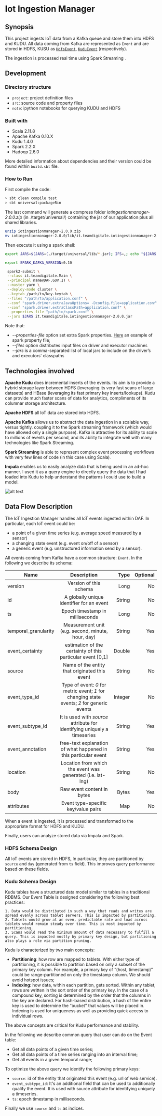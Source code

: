 # Iot Ingestion Manager

## Synopsis

This project  ingests IoT data from a Kafka queue and store them into HDFS and KUDU. All data coming from Kafka are represented as  `Event` and are stored in HDFS, KUSU as  [`HdfsEvent`](https://github.com/italia/daf/blob/master/iot_ingestion_manager/src/main/scala/it/teamdigitale/events/package.scala), [`KuduEvent`](https://github.com/italia/daf/blob/master/iot_ingestion_manager/src/main/scala/it/teamdigitale/events/package.scala) (respectively).

The ingestion is processed real time using Spark Streaming .

## Development

### Directory structure
-   `project`: project definition files
-   `src`: source code and property files
- `note`: ipython notebooks for querying KUDU and HDFS 

### Built with

-  Scala 2.11.8
-  Apache Kafka 0.10.X
-  Kudu 1.4.0
- Spark 2.2.X 
- Hadoop 2.6.0

More detailed information about dependencies and their version could be found within  `build.sbt`  file.    

### How to Run

First compile the code:
```bash
> sbt clean compile test
> sbt universal:packageBin
```
The last command will generate a compress folder *iotingestionmanager-2.0.0.zip* (in ./target/universal/) containing the jar of our application plus all shared libraries.
```bash
unzip iotingestionmanager-2.0.0.zip
mv iotingestionmanager-2.0.0/lib/it.teamdigitale.iotingestionmanager-2.0.0.jar ./iotingestionmanager-2.0.0/ 
```
Then execute it using a spark shell:
```bash
export JARS=$(JARS=(./target/universal/lib/*.jar); IFS=,; echo "${JARS[*]}")

export SPARK_KAFKA_VERSION=0.10

 spark2-submit \
 --class it.teamdigitale.Main \
 --principal name@DAF.GOV.IT \
 --master yarn \
 --deploy-mode cluster \
 --keytab /path/to/key.keytab \
 --files "/path/to/application.conf" \
 --conf "spark.driver.extraJavaOptions= -Dconfig.file=application.conf" \
 --conf "spark.driver.extraClassPath=application.conf" \
 --properties-file "path/to/spark.conf" \
 --jars $JARS it.teamdigitale.iotingestionmanager-2.0.0.jar
```
Note that:
* *--properties-file* option set extra Spark properties. [Here](https://github.com/italia/daf/blob/master/iot_ingestion_manager/src/main/resources/spark.conf) an example of spark property file; 
* *--files* option distributes input files on driver and executor machines
* *--jars* is a comma-separated list of local jars to include on the driver’s and executors' classpaths

## Technologies involved

**Apache Kudu** does incremental inserts of the events. Its aim is to provide a hybrid storage layer between HDFS (leveraging its very fast scans of large datasets) and HBase (leveraging its fast primary key inserts/lookups). Kudu can provide much faster scans of data for analytics, compliments of its columnar storage architecture.

**Apache HDFS** all IoT data are stored into HDFS.

**Apache Kafka** allows us to abstract the data ingestion in a scalable way, versus tightly. coupling it to the Spark streaming framework (which would have allowed only a single purpose). Kafka is attractive for its ability to scale to millions of events per second, and its ability to integrate well with many technologies like Spark Streaming.

**Spark Streaming** is able to represent complex event processing workflows with very few lines of code (in this case using Scala).

**Impala** enables us to easily analyze data that is being used in an ad-hoc manner. I used it as a query engine to directly query the data that I had loaded into Kudu to help understand the patterns I could use to build a model. 

![alt text](https://github.com/italia/daf/blob/master/iot_ingestion_manager/doc/technologies.png)

## Data Flow Description
The IoT Ingestion Manager handles all IoT events ingested within DAF. In particular, each IoT event could be:
- a point of a given time series (e.g. average speed measured by a sensor)
- a changing state event (e.g. event on/off of a sensor) 
- a generic event (e.g. unstructured information send by a sensor). 

All events coming from Kafka have a common structure: `Event`. In the following we describe its schema:

| Name        | Description           | Type  |  Optional  |
| ------------- |:-------------:| -----:|-----:|
| version      | Version of this schema | Long | No
| id      | A globally unique identifier for an event      |   String | No
| ts      | Epoch timestamp in milliseconds      |   Long | No
| temporal_granularity | Measurement unit (e.g. second, minute, hour, day)  | String|    Yes |
| event_certainty | estimation of the certainty of this particular event \[0,1\]   | Double  |    Yes |
| source | Name of the entity that originated this event|    String | No
| event_type_id | Type of event: *0* for metric event; *1* for changing state events; *2* for generic events     |Integer|    No|
| event_subtype_id |  It is used with *source* attribute for identifying uniquely a timeseries      |    String | Yes
| event_annotation | free-text explanation of what happened in this particular event| String|  Yes |
| location | Location from which the event was generated (i.e. lat-lng)  |    String | No
| body | Raw event content in bytes     |Bytes|    Yes |
| attributes |Event type-specific key/value pairs   | Map |  No |




When a event is ingested, it is processed and transformed to the appropriate format for HDFS and KUDU.

Finally, users can analyze stored data via Impala and Spark.

### HDFS Schema Design
All IoT events are stored in HDFS, In particular, they are partitioned by `source` and `day` (generated from `ts` field).  This improves query performance based on these fields.

### Kudu Schema Design
Kudu tables have a structured data model similar to tables in a traditional RDBMS. Our Event Table is designed considering the following best practices:

	1. Data would be distributed in such a way that reads and writes are spread evenly across tablet servers. This is impacted by partitioning.
	2. Tablets would grow at an even, predictable rate and load across tablets would remain steady over time. This is most impacted by partitioning.
	3. Scans would read the minimum amount of data necessary to fulfill a query. This is impacted mostly by primary key design, but partitioning also plays a role via partition pruning.  

Kudu is characterized by two main concepts:
* **Partitioning**: how row are mapped to tablets. With either type of partitioning, it is possible to partition based on only a subset of the primary key column. For example, a primary key of “(host, timestamp)” could be range-partitioned on only the timestamp column.  We should avoid hotspot issues;
* **Indexing**: how data, within each partition, gets sorted. Within any tablet, rows are written in the sort order of the primary key. In the case of a compound key, sorting is determined by the order that the columns in the key are declared. For hash-based distribution, a hash of the entire key is used to determine the “bucket” that values will be placed in. Indexing is used for uniqueness as well as providing quick access to individual rows. 

The above concepts are critical for Kudu performance and stability.

In the following we describe common query that user can do on the Event table:
* Get all data points of a given time series;
* Get all data points of a time series ranging into an interval time;
* Get all events in a given temporal range;

To optimize the above query we identify the following primary keys:
*	`source`: id of the entity that originated this event (e.g. url of web service). 
*	`event_subtype_id`: It's an additional field that can be used to additionally qualify the event. It is used with source attribute for identifying uniquely a timeseries.
*	`ts`: epoch timestamp in milliseconds. 

Finally we use `source` and `ts` as indices.
